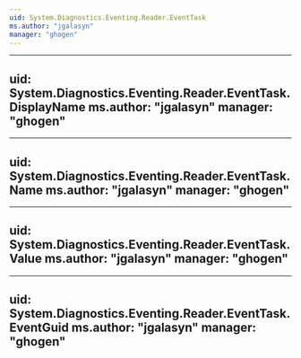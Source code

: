 ```yaml
---
uid: System.Diagnostics.Eventing.Reader.EventTask
ms.author: "jgalasyn"
manager: "ghogen"
---
```


---
uid: System.Diagnostics.Eventing.Reader.EventTask.DisplayName
ms.author: "jgalasyn"
manager: "ghogen"
---

---
uid: System.Diagnostics.Eventing.Reader.EventTask.Name
ms.author: "jgalasyn"
manager: "ghogen"
---

---
uid: System.Diagnostics.Eventing.Reader.EventTask.Value
ms.author: "jgalasyn"
manager: "ghogen"
---

---
uid: System.Diagnostics.Eventing.Reader.EventTask.EventGuid
ms.author: "jgalasyn"
manager: "ghogen"
---

